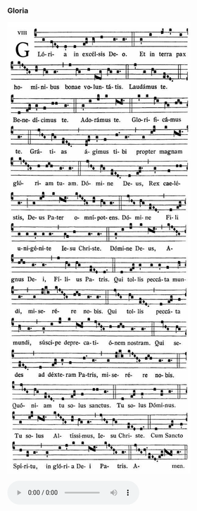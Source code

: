 ### Gloria

![](images/mass-v-gloria.jpg)

<audio src="https://www.ccwatershed.org/audio/djc_05_gloria_mp3_1/download/" controls="controls"></audio>
